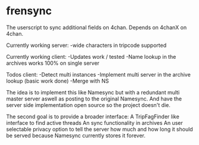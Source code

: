 # frensync
The userscript to sync additional fields on 4chan.
Depends on 4chanX on 4chan.

Currently working server:
-wide characters in tripcode supported

Currently working client:
-Updates work / tested
-Name lookup in the archives works 100% on single server

Todos client:
-Detect multi instances 
-Implement multi server in the archive lookup (basic work done)
-Merge with NS


The idea is to implement this like Namesync but with a redundant multi master server aswell as posting to the original Namesync.
And have the server side implementation open source so the project doesn't die.

The second goal is to provide a broader interface:
A TripFagFinder like interface to find active threads
An sync functionality in archives
An user selectable privacy option to tell the server how much and how long it should be served because Namesync currently stores it forever.
